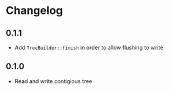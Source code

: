 # Changelog

## 0.1.1

* Add `TreeBuilder::finish` in order to allow flushing to write.

## 0.1.0

* Read and write contigious tree
